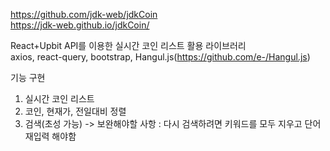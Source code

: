 https://github.com/jdk-web/jdkCoin <br>
https://jdk-web.github.io/jdkCoin/ <br>

React+Upbit API를 이용한 실시간 코인 리스트
활용 라이브러리 <br>
axios, react-query, bootstrap, Hangul.js(https://github.com/e-/Hangul.js)

기능 구현
1) 실시간 코인 리스트
2) 코인, 현재가, 전일대비 정렬
3) 검색(초성 가능) -> 보완해야할 사항 : 다시 검색하려면 키워드를 모두 지우고 단어 재입력 해야함 

